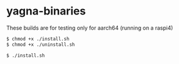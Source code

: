 # yagna-binaries

These builds are for testing only for aarch64 (running on a raspi4)

```Bash 
$ chmod +x ./install.sh
$ chmod +x ./uninstall.sh

$ ./install.sh 
```
